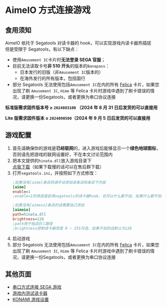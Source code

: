 # AimeIO 方式连接游戏

## 食用须知
AimeIO 依托于 Segatools 对读卡器的 hook，可以实现游戏内读卡器热插拔<br>但是受限于 Segatools，有以下缺点：
* 使用`Amusement IC`卡片时**无法登录 SEGA 官服**；
* 目前无法读取卡号**非 510 开头**的版本的`Banapass`：
  * 日本发行的旧版（非`Amusement IC`版本的）
  * 在海外发行的所有版本，包括国行
* 部分 Segatools 无法使用包括`Amusement IC`在内的所有 [Felica](https://zh.wikipedia.org/wiki/FeliCa) 卡片，如果您出现了刷 `Amusement IC`, `Hime` 等 Felica 卡片时游戏中遇到了刷卡错误的情况，请更换一份Segatools，或者更换为串口协议连接

**标准版需求固件版本号 ≥ `2024083100` （2024 年 8 月 31 日后发货的可以直接用**

**Lite 版需求固件版本 ≥ `2024090500`（2024 年 9 月 5 日后发货的可以直接用**

## 游戏配置
1. 首先请确保你的游戏是**已经联网**的，进入游戏后能够显示一个**绿色地球图标**，否则请先把游戏的联网设置好，不在本文讨论范围内
2. 把本文提供的`hinata.dll`放入游戏目录下<br>[点我下载](https://github.com/nerimoe/HINATA-release/releases/download/HINATA-2024090500/hinata.dll)（如果下载慢的话可以在售后群下载）
3. 打开`segatools.ini`，并按照如下方式修改：
   ```ini
   ;如果没有[aime]条目则请手动添加该条目和条目下内容
   [aime]
   enable=1
   ;enable=1的用途是启用segatools的读卡器hook，也可以什么都不加，如果什么都不加的话默认是启用的

   ;如果没有[aimeio]条目的话需要自己添加
   [aimeio]
   path=hinata.dll
   brightness=128
   ;path用于指定dll路径
   ;brightness控制读卡器亮度 0 ~ 255可选，如果不加的话默认为128
   ```
4. 启动游戏
5. 部分 Segatools 无法使用包括`Amusement IC`在内的所有 [Felica](https://zh.wikipedia.org/wiki/FeliCa) 卡片，如果您出现了刷 `Amusement IC`, `Hime` 等 Felica 卡片时游戏中遇到了刷卡错误的情况，请更换一份Segatools，或者更换为串口协议连接


## 其他页面
* [串口方式连接 SEGA 游戏](serial.md)
* [游戏内测试读卡器](in_game_test.md)
* [KONAMI 游戏设置](../KONAMI/index.md)